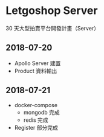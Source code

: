 # Letgoshop Server

30 天大型拍賣平台開發計畫（Server）

## 2018-07-20

- Apollo Server 建置
- Product 資料輸出

## 2018-07-21

- docker-compose
  - mongodb 完成
  - redis 完成
- Register 部分完成
